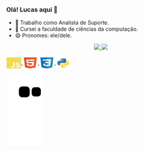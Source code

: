 ### Olá! Lucas aqui 👋

- 🔭 Trabalho como Analista de Suporte.
- 🌱 Cursei a faculdade de ciências da computação.
- 😄 Pronomes: ele/dele.

<div align="center">
  <a href="https://github.com/lucasc-costa">
  <img height="180em" src="https://github-readme-stats.vercel.app/api?username=lucasc-costa&show_icons=true&theme=highcontrast&include_all_commits=true&count_private=true"/>
  <img height="180em" src="https://github-readme-stats.vercel.app/api/top-langs/?username=lucasc-costa&layout=compact&langs_count=7&theme=highcontrast"/>
</div>
  
</div>
<div style="display: inline_block"><br>
  <img align="center" alt="Rafa-Js" height="30" width="40" src="https://raw.githubusercontent.com/devicons/devicon/master/icons/javascript/javascript-plain.svg">
  <img align="center" alt="Rafa-HTML" height="30" width="40" src="https://raw.githubusercontent.com/devicons/devicon/master/icons/html5/html5-original.svg">
  <img align="center" alt="Rafa-CSS" height="30" width="40" src="https://raw.githubusercontent.com/devicons/devicon/master/icons/css3/css3-original.svg">
  <img align="center" alt="Rafa-Python" height="30" width="40" src="https://raw.githubusercontent.com/devicons/devicon/master/icons/python/python-original.svg">
  
  ![Snake animation](https://github.com/lucasc-costa/lucasc-costa/blob/output/github-contribution-grid-snake.svg)
</div>

##
